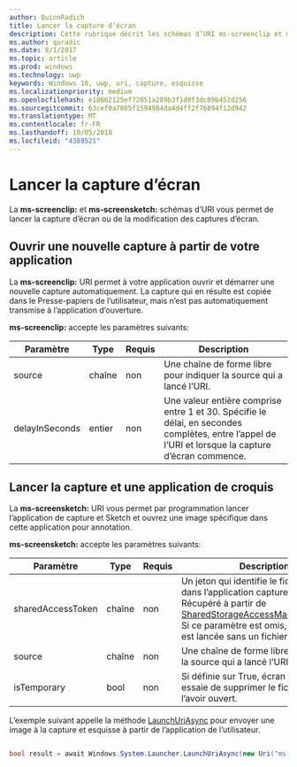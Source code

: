 ```yaml
---
author: QuinnRadich
title: Lancer la capture d’écran
description: Cette rubrique décrit les schémas d’URI ms-screenclip et ms-screensketch. Votre application peut utiliser ces schémas d’URI pour lancer l’application capture & croquis ou d’en ouvrir une nouvelle capture.
ms.author: quradic
ms.date: 8/1/2017
ms.topic: article
ms.prod: windows
ms.technology: uwp
keywords: Windows 10, uwp, uri, capture, esquisse
ms.localizationpriority: medium
ms.openlocfilehash: e18662125ef72051a289b3f1d0f3dc09b452d256
ms.sourcegitcommit: 63cef0a7805f1594984da4d4ff2f76894f12d942
ms.translationtype: MT
ms.contentlocale: fr-FR
ms.lasthandoff: 10/05/2018
ms.locfileid: "4389521"
---
```

# <a name="launch-screen-snipping"></a>Lancer la capture d’écran

La **ms-screenclip:** et **ms-screensketch:** schémas d’URI vous permet de lancer la capture d’écran ou de la modification des captures d’écran.

## <a name="open-a-new-snip-from-your-app"></a>Ouvrir une nouvelle capture à partir de votre application

La **ms-screenclip:** URI permet à votre application ouvrir et démarrer une nouvelle capture automatiquement. La capture qui en résulte est copiée dans le Presse-papiers de l’utilisateur, mais n’est pas automatiquement transmise à l’application d’ouverture.

**ms-screenclip:** accepte les paramètres suivants:

| Paramètre | Type | Requis | Description |
| --- | --- | --- | --- |
| source | chaîne | non | Une chaîne de forme libre pour indiquer la source qui a lancé l’URI. |
| delayInSeconds | entier | non | Une valeur entière comprise entre 1 et 30. Spécifie le délai, en secondes complètes, entre l’appel de l’URI et lorsque la capture d’écran commence. |

## <a name="launching-the-snip--sketch-app"></a>Lancer la capture et une application de croquis

La **ms-screensketch:** URI vous permet par programmation lancer l’application de capture et Sketch et ouvrez une image spécifique dans cette application pour annotation.

**ms-screensketch:** accepte les paramètres suivants:

| Paramètre | Type | Requis | Description |
| --- | --- | --- | --- |
| sharedAccessToken | chaîne | non | Un jeton qui identifie le fichier à ouvrir dans l’application capture & esquisse. Récupéré à partir de [SharedStorageAccessManager.AddFile](https://docs.microsoft.com/uwp/api/windows.applicationmodel.datatransfer.sharedstorageaccessmanager.addfile). Si ce paramètre est omis, l’application est lancée sans un fichier ouvert. |
| source | chaîne | non | Une chaîne de forme libre pour indiquer la source qui a lancé l’URI. |
| isTemporary | bool | non | Si définie sur True, écran Esquisse essaie de supprimer le fichier après l’avoir ouvert. |

L’exemple suivant appelle la méthode [LaunchUriAsync](https://docs.microsoft.com/uwp/api/Windows.System.Launcher#Windows_System_Launcher_LaunchUriAsync_Windows_Foundation_Uri_) pour envoyer une image à la capture et esquisse à partir de l’application de l’utilisateur.

```csharp

bool result = await Windows.System.Launcher.LaunchUriAsync(new Uri("ms-screensketch:edit?source=MyApp&isTemporary=false&sharedAccessToken=2C37ADDA-B054-40B5-8B38-11CED1E1A2D"));

```